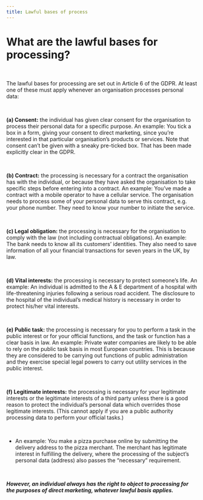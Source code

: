 ```yaml
---
title: Lawful bases of process
---
```

# What are the lawful bases for processing?

&nbsp;

The lawful bases for processing are set out in Article 6 of the GDPR. At least one of these must apply whenever an organisation processes personal data:

&nbsp;

**(a) Consent:** the individual has given clear consent for the organisation to process their personal data for a specific purpose.
An example: You tick a box in a form, giving your consent to direct marketing, since you’re interested in that particular organisation’s products or services. Note that consent can’t be given with a sneaky pre-ticked box. That has been made explicitly clear in the GDPR.

&nbsp;

**(b) Contract:** the processing is necessary for a contract the organisation has with the individual, or because they have asked the organisation to take specific steps before entering into a contract.
An example: You’ve made a contract with a mobile operator to have a cellular service. The organisation needs to process some of your personal data to serve this contract, e.g. your phone number. They need to know your number to initiate the service.

&nbsp;

**(c) Legal obligation:** the processing is necessary for the organisation to comply with the law (not including contractual obligations).
An example: The bank needs to know all its customers’ identities. They also need to save information of all your financial transactions for seven years in the UK, by law.

&nbsp;

**(d) Vital interests:** the processing is necessary to protect someone’s life.
An example: An individual is admitted to the A & E department of a hospital with life-threatening injuries following a serious road accident. The disclosure to the hospital of the individual’s medical history is necessary in order to protect his/her vital interests.

&nbsp;

**(e) Public task:** the processing is necessary for you to perform a task in the public interest or for your official functions, and the task or function has a clear basis in law.
An example: Private water companies are likely to be able to rely on the public task basis in most European countries. This is because they are considered to be carrying out functions of public administration and they exercise special legal powers to carry out utility services in the public interest.

&nbsp;

**(f) Legitimate interests:** the processing is necessary for your legitimate interests or the legitimate interests of a third party unless there is a good reason to protect the individual’s personal data which overrides those legitimate interests. (This cannot apply if you are a public authority processing data to perform your official tasks.)

&nbsp;

- An example: You make a pizza purchase online by submitting the delivery address to the pizza merchant. The merchant has legitimate interest in fulfilling the delivery, where the processing of the subject’s personal data (address) also passes the “necessary” requirement.

&nbsp;

**_However, an individual always has the right to object to processing for the purposes of direct marketing, whatever lawful basis applies._**
